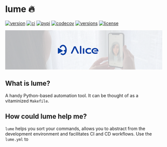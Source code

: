 # lume 🔥  

[![version](https://img.shields.io/github/release/alice-biometrics/lume/all.svg)](https://github.com/alice-biometrics/lume/releases) 
[![ci](https://github.com/alice-biometrics/lume/workflows/ci/badge.svg)](https://github.com/alice-biometrics/lume/actions)
[![pypi](https://img.shields.io/pypi/dm/lume)](https://pypi.org/project/lume/) 
[![codecov](https://codecov.io/gh/alice-biometrics/lume/branch/main/graph/badge.svg?token=AS78XD634W)](https://codecov.io/gh/alice-biometrics/lume)
[![versions](https://img.shields.io/pypi/pyversions/lume.svg)](https://github.com/alice-biometrics/lume)
[![license](https://img.shields.io/github/license/alice-biometrics/lume.svg)](https://github.com/alice-biometrics/lume/blob/main/LICENSE)

<img src="https://github.com/alice-biometrics/custom-emojis/blob/master/images/alice_header.png?raw=true" width=auto>

## What is lume?

A handy Python-based automation tool. It can be thought of as a vitaminized `Makefile`. 

## How could lume help me?

`lume` helps you sort your commands, allows you to abstract from the development environment and facilitates CI and CD workflows.
Use the `lume.yml` to 


